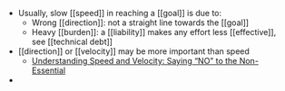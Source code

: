 - Usually, slow [[speed]] in reaching a [[goal]] is due to:
	- Wrong [[direction]]: not a straight line towards the [[goal]]
	- Heavy [[burden]]: a [[liability]] makes any effort less [[effective]], see [[technical debt]]
- [[direction]] or [[velocity]] may be more important than speed
	- [Understanding Speed and Velocity: Saying “NO” to the Non-Essential](https://fs.blog/speed-velocity/)
-